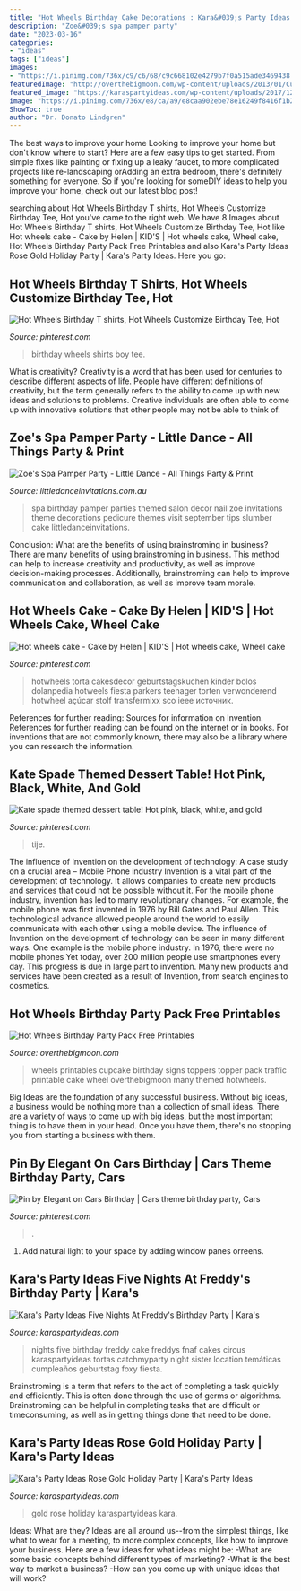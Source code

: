 ```yaml
---
title: "Hot Wheels Birthday Cake Decorations : Kara&#039;s Party Ideas Rose Gold Holiday Party"
description: "Zoe&#039;s spa pamper party"
date: "2023-03-16"
categories:
- "ideas"
tags: ["ideas"]
images:
- "https://i.pinimg.com/736x/c9/c6/68/c9c668102e4279b7f0a515ade3469438.jpg"
featuredImage: "http://overthebigmoon.com/wp-content/uploads/2013/01/Cupcake-topper-traffic-signs-444x575.jpg"
featured_image: "https://karaspartyideas.com/wp-content/uploads/2017/12/Rose-Gold-Holiday-Party-via-Karas-Party-Ideas-KarasPartyIdeas.com13.jpeg"
image: "https://i.pinimg.com/736x/e8/ca/a9/e8caa902ebe78e16249f8416f1b290b6--hotwheels-birthday-cake-hot-wheels-party.jpg?b=t"
ShowToc: true
author: "Dr. Donato Lindgren"
---
```



The best ways to improve your home
Looking to improve your home but don't know where to start? Here are a few easy tips to get started. From simple fixes like painting or fixing up a leaky faucet, to more complicated projects like re-landscaping orAdding an extra bedroom, there's definitely something for everyone. So if you're looking for someDIY ideas to help you improve your home, check out our latest blog post!

	

		
searching about Hot Wheels Birthday T shirts, Hot Wheels Customize Birthday Tee, Hot you've came to the right web. We have 8 Images about Hot Wheels Birthday T shirts, Hot Wheels Customize Birthday Tee, Hot like Hot wheels cake - Cake by Helen | KID&#039;S | Hot wheels cake, Wheel cake, Hot Wheels Birthday Party Pack Free Printables and also Kara&#039;s Party Ideas Rose Gold Holiday Party | Kara&#039;s Party Ideas. Here you go:
		
    
## Hot Wheels Birthday T Shirts, Hot Wheels Customize Birthday Tee, Hot

<img loading=lazy src="https://i.pinimg.com/736x/f8/92/97/f89297ff8cb07750977583bdafdb1c45.jpg" onerror="this.onerror=null;this.src='https://tse4.mm.bing.net/th?id=OIP.9nU0KTCyNGUtuHPeDEW12gHaF7&amp;pid=15.1';" alt="Hot Wheels Birthday T shirts, Hot Wheels Customize Birthday Tee, Hot">

_Source: pinterest.com_

>birthday wheels shirts boy tee. 

	

What is creativity?
Creativity is a word that has been used for centuries to describe different aspects of life. People have different definitions of creativity, but the term generally refers to the ability to come up with new ideas and solutions to problems. Creative individuals are often able to come up with innovative solutions that other people may not be able to think of.

    
## Zoe&#039;s Spa Pamper Party - Little Dance - All Things Party &amp; Print

<img loading=lazy src="http://cdn3.bigcommerce.com/s-zzx0lnhv/product_images/uploaded_images/b7e06409-2eff-4090-a9ae-ddf19e80a18b.jpg?t=1428388654" onerror="this.onerror=null;this.src='https://tse3.mm.bing.net/th?id=OIP.rMCibBBgf7U2_LGy9avdpAHaJ3&amp;pid=15.1';" alt="Zoe&#039;s Spa Pamper Party - Little Dance - All Things Party &amp; Print">

_Source: littledanceinvitations.com.au_

>spa birthday pamper parties themed salon decor nail zoe invitations theme decorations pedicure themes visit september tips slumber cake littledanceinvitations. 

	

Conclusion: What are the benefits of using brainstroming in business?
There are many benefits of using brainstroming in business. This method can help to increase creativity and productivity, as well as improve decision-making processes. Additionally, brainstroming can help to improve communication and collaboration, as well as improve team morale.

    
## Hot Wheels Cake - Cake By Helen | KID&#039;S | Hot Wheels Cake, Wheel Cake

<img loading=lazy src="https://i.pinimg.com/736x/e8/ca/a9/e8caa902ebe78e16249f8416f1b290b6--hotwheels-birthday-cake-hot-wheels-party.jpg?b=t" onerror="this.onerror=null;this.src='https://tse2.mm.bing.net/th?id=OIP.u4tiAYh_Xh4RuRfrmm_OoQHaJ4&amp;pid=15.1';" alt="Hot wheels cake - Cake by Helen | KID&#039;S | Hot wheels cake, Wheel cake">

_Source: pinterest.com_

>hotwheels torta cakesdecor geburtstagskuchen kinder bolos dolanpedia hotweels fiesta parkers teenager torten verwonderend hotwheel açúcar stolf transfermixx sco ieee источник. 

	

References for further reading: Sources for information on Invention.
References for further reading can be found on the internet or in books. For inventions that are not commonly known, there may also be a library where you can research the information.

    
## Kate Spade Themed Dessert Table! Hot Pink, Black, White, And Gold

<img loading=lazy src="https://i.pinimg.com/736x/c9/c6/68/c9c668102e4279b7f0a515ade3469438.jpg" onerror="this.onerror=null;this.src='https://tse3.mm.bing.net/th?id=OIP._21NUkjGJflJXq7KmTc7iwHaJ3&amp;pid=15.1';" alt="Kate spade themed dessert table! Hot pink, black, white, and gold">

_Source: pinterest.com_

>tije. 

	

The influence of Invention on the development of technology: A case study on a crucial area – Mobile Phone industry
Invention is a vital part of the development of technology. It allows companies to create new products and services that could not be possible without it. For the mobile phone industry, invention has led to many revolutionary changes. For example, the mobile phone was first invented in 1976 by Bill Gates and Paul Allen. This technological advance allowed people around the world to easily communicate with each other using a mobile device.
The influence of Invention on the development of technology can be seen in many different ways. One example is the mobile phone industry. In 1976, there were no mobile phones Yet today, over 200 million people use smartphones every day. This progress is due in large part to invention. Many new products and services have been created as a result of Invention, from search engines to cosmetics.

    
## Hot Wheels Birthday Party Pack Free Printables

<img loading=lazy src="http://overthebigmoon.com/wp-content/uploads/2013/01/Cupcake-topper-traffic-signs-444x575.jpg" onerror="this.onerror=null;this.src='https://tse4.mm.bing.net/th?id=OIP.aOLs-bkz7gPDsB15LH6QjgAAAA&amp;pid=15.1';" alt="Hot Wheels Birthday Party Pack Free Printables">

_Source: overthebigmoon.com_

>wheels printables cupcake birthday signs toppers topper pack traffic printable cake wheel overthebigmoon many themed hotwheels. 

	

Big Ideas are the foundation of any successful business. Without big ideas, a business would be nothing more than a collection of small ideas. There are a variety of ways to come up with big ideas, but the most important thing is to have them in your head. Once you have them, there's no stopping you from starting a business with them.

    
## Pin By Elegant On Cars Birthday | Cars Theme Birthday Party, Cars

<img loading=lazy src="https://i.pinimg.com/originals/4c/8d/1f/4c8d1fc8a587f9c17b6cfa2806f04572.jpg" onerror="this.onerror=null;this.src='https://tse1.mm.bing.net/th?id=OIP.8-Vrd0tFjVP_R7r-a0nh3gHaKu&amp;pid=15.1';" alt="Pin by Elegant on Cars Birthday | Cars theme birthday party, Cars">

_Source: pinterest.com_

>. 

	

1. Add natural light to your space by adding window panes orreens.

    
## Kara&#039;s Party Ideas Five Nights At Freddy&#039;s Birthday Party | Kara&#039;s

<img loading=lazy src="http://karaspartyideas.com/wp-content/uploads/2016/08/Five-Nights-At-Freddys-Birthday-Party-via-Karas-Party-Ideas-KarasPartyIdeas.com4_.jpeg" onerror="this.onerror=null;this.src='https://tse2.mm.bing.net/th?id=OIP.AsdzA45sV5-AwDrHW2Je0wHaJ4&amp;pid=15.1';" alt="Kara&#039;s Party Ideas Five Nights At Freddy&#039;s Birthday Party | Kara&#039;s">

_Source: karaspartyideas.com_

>nights five birthday freddy cake freddys fnaf cakes circus karaspartyideas tortas catchmyparty night sister location temáticas cumpleaños geburtstag foxy fiesta. 

	

Brainstroming is a term that refers to the act of completing a task quickly and efficiently. This is often done through the use of germs or algorithms. Brainstroming can be helpful in completing tasks that are difficult or timeconsuming, as well as in getting things done that need to be done.

    
## Kara&#039;s Party Ideas Rose Gold Holiday Party | Kara&#039;s Party Ideas

<img loading=lazy src="https://karaspartyideas.com/wp-content/uploads/2017/12/Rose-Gold-Holiday-Party-via-Karas-Party-Ideas-KarasPartyIdeas.com13.jpeg" onerror="this.onerror=null;this.src='https://tse2.mm.bing.net/th?id=OIP.HZt-TBG6Mifogb92mALJcwHaLH&amp;pid=15.1';" alt="Kara&#039;s Party Ideas Rose Gold Holiday Party | Kara&#039;s Party Ideas">

_Source: karaspartyideas.com_

>gold rose holiday karaspartyideas kara. 

	

Ideas: What are they?
Ideas are all around us--from the simplest things, like what to wear for a meeting, to more complex concepts, like how to improve your business. Here are a few ideas for what ideas might be: 
-What are some basic concepts behind different types of marketing? 
-What is the best way to market a business? 
-How can you come up with unique ideas that will work?

